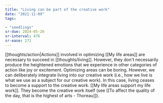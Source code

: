 ```yaml
---
title: "Living can be part of the creative work"
date: "2021-11-09"
tags:

- "seedlings"
sr-due: 2024-05-26
sr-interval: 476
sr-ease: 271
---
```


[[thoughts/action|Actions]] involved in optimizing [[My life areas]] are necessary to succeed in [[thoughts/living]]. However, they don't necessarily produce the heightened emotions that we experience in other categories of action like joy or excitement. Optimizing areas can be boring. However, we can deliberately integrate living into our creative work (i.e., how we live is what we use as a subject for our creative work). In this case, living ceases to become a support to the creative work. [[My life areas support my life work]]. They become the creative work itself (see [[To affect the quality of the day, that is the highest of arts - Thoreau]]).